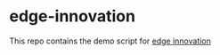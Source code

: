 # edge-innovation

This repo contains the demo script for [edge innovation](https://docs.google.com/presentation/d/1tf1GrZMRpNUBKIHF7KiOWMJtXPQvM3cDCaCKolA2mss/edit#slide=id.g2953caca38d_0_2456)
